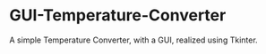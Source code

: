 GUI-Temperature-Converter
=========================
A simple Temperature Converter, with a GUI, realized using Tkinter.
